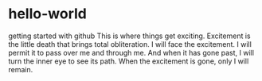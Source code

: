 # hello-world
getting started with github
This is where things get exciting. Excitement is the little death that brings total obliteration. I will face the excitement. I will permit it to pass over me and through me. And when it has gone past, I will turn the inner eye to see its path. When the excitement is gone, only I will remain.

